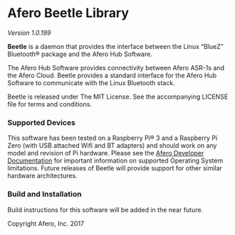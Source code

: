 # Afero Beetle Library
*Version 1.0.199*

**Beetle** is a daemon that provides the interface between the Linux “BlueZ” Bluetooth® package and the Afero Hub Software.

The Afero Hub Software provides connectivity between Afero ASR-1s and the Afero Cloud. Beetle provides a standard interface for the Afero Hub Software to communicate with the Linux Bluetooth stack.

Beetle is released under The MIT License. See the accompanying LICENSE file for terms and conditions.

### Supported Devices

This software has been tested on a Raspberry Pi® 3 and a Raspberry Pi Zero (with USB attached Wifi and BT adapters) and should work on any model and revision of Pi hardware. Please see the [Afero Developer Documentation][link1] for important information on supported Operating System limitations. Future releases of Beetle will provide support for other similar hardware architectures.


### Build and Installation
Build instructions for this software will be added in the near future.

[link1]: http://developer.afero.io/docs/en/?target=StandaloneHub.htm†



Copyright Afero, Inc. 2017
